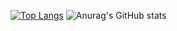 [![Top Langs](https://github-readme-stats.vercel.app/api/top-langs/?username=Mr6MJT&theme=dark)](https://github.com/Mr6MJT/github-readme-stats)
![Anurag's GitHub stats](https://github-readme-stats.vercel.app/api?username=Mr6MJT&show_icons=true&theme=dark)
